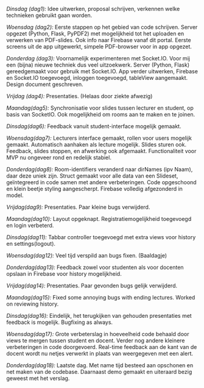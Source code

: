 *Dinsdag (dag1):*
Idee uitwerken, proposal schrijven, verkennen welke technieken gebruikt gaan worden.

*Woensdag (dag2):*
Eerste stappen op het gebied van code schrijven. Server opgezet (Python, Flask, PyPDF2) met mogelijkheid tot het uploaden en verwerken van PDF-slides. Ook info naar Firebase vanaf dit portal. Eerste screens uit de app uitgewerkt, simpele PDF-browser voor in app opgezet.

*Donderdag (dag3):*
Voornamelijk experimenteren met Socket.IO. Voor mij een (bijna) nieuwe techniek dus veel uitzoekwerk. Server (Python, Flask) gereedgemaakt voor gebruik met Socket.IO. App verder uitwerken, Firebase en Socket.IO toegevoegd, inloggen toegevoegd, tableView aangemaakt. Design document geschreven.

*Vrijdag (dag4):*
Presentaties. (Helaas door ziekte afwezig)

*Maandag(dag5):*
Synchronisatie voor slides tussen lecturer en student, op basis van SocketIO. Ook mogelijkheid om rooms aan te maken en te joinen. 

*Dinsdag(dag6):*
Feedback vanuit student-interface mogelijk gemaakt.

*Woensdag(dag7):*
Lecturers interface gemaakt, rollen voor users mogelijk gemaakt. Automatisch aanhaken als lecture mogelijk. Slides sturen ook. Feedback, slides stoppen, en afwerking ook afgemaakt. Functionaliteit voor MVP nu ongeveer rond en redelijk stabiel.

*Donderdag(dag8):*
Room-identifiers veranderd naar dirNames (ipv Naam), daar deze uniek zijn. Struct gemaakt voor alle data van een Slideset, geïntegreerd in code samen met andere verbeteringen. Code opgeschoond en klein beetje styling aangescherpt. Firebase volledig afgezonderd in model.

*Vrijdag(dag9):*
Presentaties. Paar kleine bugs verwijderd.

*Maandag(dag10):*
Layout opgeknapt. Registratiemogelijkheid toegevoegd en login verbeterd.

*Dinsdag(dag11):*
Tabbar controller toegevoegd met extra views voor history en settings(logout).

*Woensdag(dag12):*
Veel tijd verspild aan bugs fixen. (Baaldagje)

*Donderdag(dag13):*
Feedback zowel voor studenten als voor docenten opslaan in Firebase voor history mogelijkheid. 

*Vrijdag(dag14):*
Presentaties. Paar gevonden bugs gelijk verwijderd.

*Maandag(dag15):*
Fixed some annoying bugs with ending lectures. Worked on reviewing history.

*Dinsdag(dag16):*
Eindelijk, het terugkijken van gehouden presentaties met feedback is mogelijk. Bugfixing as always.

*Woensdag(dag17):*
Grote verbeterslag in hoeveelheid code behaald door views te mergen tussen student en docent. Verder nog andere kleinere verbeteringen in code doorgevoerd. Real-time feedback aan de kant van de docent wordt nu netjes verwerkt in plaats van weergegeven met een alert.

*Donderdag(dag18):*
Laatste dag. Met name tijd besteed aan opschonen en net maken van de codebase. Daarnaast demo gemaakt en uiteraard bezig geweest met het verslag.
